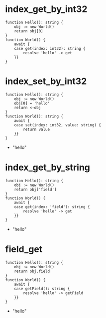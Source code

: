 # index_get_by_int32

```dexscript
function Hello(): string {
    obj := new World()
    return obj[0]
}
function World() {
    await {
    case get(index: int32): string {
        resolve 'hello' -> get
    }}
}
```

# index_set_by_int32

```dexscript
function Hello(): string {
    obj := new World()
    obj[0] = 'hello'
    return <-obj
}
function World(): string {
    await {
    case set(index: int32, value: string) {
        return value
    }}
}
```

* "hello"

# index_get_by_string

```dexscript
function Hello(): string {
    obj := new World()
    return obj['field']
}
function World() {
    await {
    case get(index: 'field'): string {
        resolve 'hello' -> get
    }}
}
```

* "hello"

# field_get

```dexscript
function Hello(): string {
    obj := new World()
    return obj.field
}
function World() {
    await {
    case getField(): string {
        resolve 'hello' -> getField
    }}
}
```

* "hello"